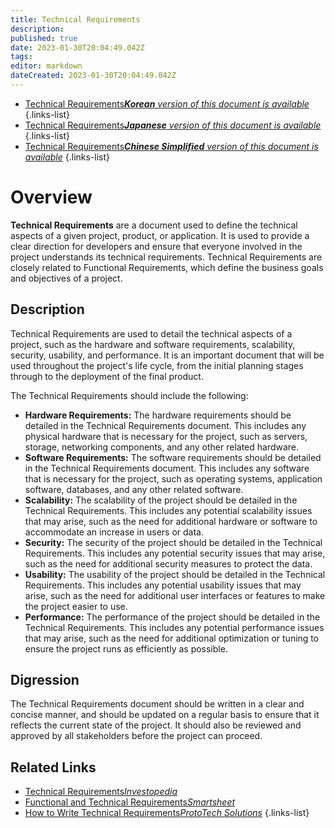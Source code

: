 ```yaml
---
title: Technical Requirements
description: 
published: true
date: 2023-01-30T20:04:49.042Z
tags: 
editor: markdown
dateCreated: 2023-01-30T20:04:49.042Z
---
```


- [Technical Requirements***Korean** version of this document is available*](/ko/Knowledge-base/Dictionary/technical-requirements)
{.links-list}
- [Technical Requirements***Japanese** version of this document is available*](/ja/Knowledge-base/Dictionary/technical-requirements)
{.links-list}
- [Technical Requirements***Chinese Simplified** version of this document is available*](/zh/Knowledge-base/Dictionary/technical-requirements)
{.links-list}


# Overview

**Technical Requirements** are a document used to define the technical aspects of a given project, product, or application. It is used to provide a clear direction for developers and ensure that everyone involved in the project understands its technical requirements. Technical Requirements are closely related to Functional Requirements, which define the business goals and objectives of a project.

## Description

Technical Requirements are used to detail the technical aspects of a project, such as the hardware and software requirements, scalability, security, usability, and performance. It is an important document that will be used throughout the project's life cycle, from the initial planning stages through to the deployment of the final product.

The Technical Requirements should include the following: 

- **Hardware Requirements:** The hardware requirements should be detailed in the Technical Requirements document. This includes any physical hardware that is necessary for the project, such as servers, storage, networking components, and any other related hardware. 
- **Software Requirements:** The software requirements should be detailed in the Technical Requirements document. This includes any software that is necessary for the project, such as operating systems, application software, databases, and any other related software. 
- **Scalability:** The scalability of the project should be detailed in the Technical Requirements. This includes any potential scalability issues that may arise, such as the need for additional hardware or software to accommodate an increase in users or data.
- **Security:** The security of the project should be detailed in the Technical Requirements. This includes any potential security issues that may arise, such as the need for additional security measures to protect the data.
- **Usability:** The usability of the project should be detailed in the Technical Requirements. This includes any potential usability issues that may arise, such as the need for additional user interfaces or features to make the project easier to use. 
- **Performance:** The performance of the project should be detailed in the Technical Requirements. This includes any potential performance issues that may arise, such as the need for additional optimization or tuning to ensure the project runs as efficiently as possible.

## Digression

The Technical Requirements document should be written in a clear and concise manner, and should be updated on a regular basis to ensure that it reflects the current state of the project. It should also be reviewed and approved by all stakeholders before the project can proceed.

## Related Links

- [Technical Requirements*Investopedia*](https://www.investopedia.com/terms/t/technicalrequirements.asp)
- [Functional and Technical Requirements*Smartsheet*](https://www.smartsheet.com/functional-and-technical-requirements)
- [How to Write Technical Requirements*ProtoTech Solutions*](https://www.prototechsolutions.com/blog/how-to-write-technical-requirements/)
{.links-list}